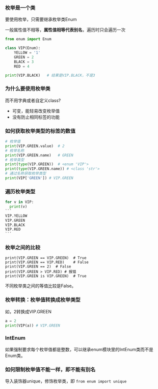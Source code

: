 ###  枚举是一个类

要使用枚举，只需要继承枚举类Enum

一般属性值不相等，**属性值相等代表别名**，遍历时只会遍历一次

```python
from enum import Enum

class VIP(Enum):
    YELLOW = '1'
    GREEN = 2
    BLACK = 3
    RED = 4

print(VIP.BLACK)   # 结果是VIP.BLACK，不是3
```

### 为什么要使用枚举类

而不用字典或者自定义class?

- 可变，能轻易改变枚举值
- 没有防止相同标签的功能

### 如何获取枚举类型的标签的数值

```python
# 枚举值
print(VIP.GREEN.value)  # 2
# 枚举名称
print(VIP.GREEN.name)   # GREEN
# 枚举类型
print(type(VIP.GREEN))  # <enum 'VIP'>
print(type(VIP.GREEN.name)) # <class 'str'>
# 通过名称获取枚举类型
print(VIP['GREEN']) # VIP.GREEN
```

### 遍历枚举类型

~~~python
for v in VIP:
  print(v)
```
VIP.YELLOW
VIP.GREEN
VIP.BLACK
VIP.RED
```
~~~

### 枚举之间的比较

```
print(VIP.GREEN == VIP.GREEN)  # True
print(VIP.GREEN == VIP.RED)    # False
print(VIP.GREEN == 2)  # False
print(VIP.GREEN > VIP.RED) # 报错
print(VIP.GREEN is VIP.GREEN)  # True
```

不同枚举类之间的等值比较是False。

### 枚举转换：枚举值转换成枚举类型

如，2转换成VIP.GREEN

```python
a = 2
print(VIP(a)) # VIP.GREEN
```

### IntEnum

如果强制要求每个枚举值都是整数，可以继承enum模块里的IntEnum类而不是Enum类。

### 如何限制枚举值不能一样，即不能有别名

导入装饰器unique，修饰枚举类，即 `from enum import unique`

